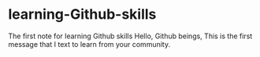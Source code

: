 # learning-Github-skills
The first note for learning Github skills
Hello, Github beings, 
This is the first message that I text to learn from your community. 
